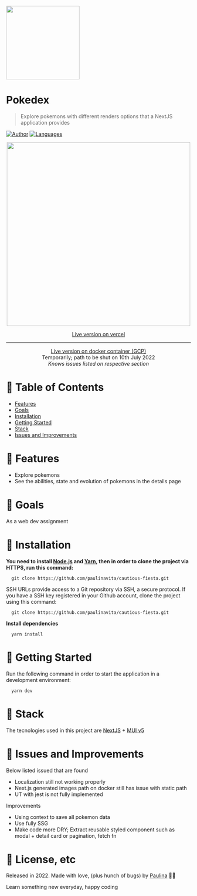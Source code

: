 <p align="left">
   <img src="https://media.giphy.com/media/PJOkkAIek6s2LJmi8c/giphy.gif" width="200"/>
</p>

# Pokedex

> Explore pokemons with different renders options that a NextJS application provides

[![Author](https://img.shields.io/badge/author-paulinavita-F65555?style=flat-square)](https://github.com/paulinavita)
[![Languages](https://img.shields.io/github/languages/count/paulinavita/cautious-fiesta?color=%23F65555&style=flat-square)](#)

<p align="center">
   <img src="https://media.giphy.com/media/AshvQPgMXCf2piHrZI/giphy.gif" width="500"/>
</p>

<p align="center">
   <a href="https://reymon.vercel.app/">Live version on vercel</a>
</p>
<hr />
<p align="center">
   <a href="https://reymon.paulndavita.site/">Live version on docker container (GCP)</a><br/>
   <span>Temporarily; path to be shut on 10th July 2022</span><br>
    <i>Knows issues listed on respective section</i>
</p>

# :pushpin: Table of Contents

* [Features](#rocket-features)
* [Goals](#dart-goals)
* [Installation](#construction_worker-installation)
* [Getting Started](#runner-getting-started)
* [Stack](#stack)
* [Issues and Improvements](#bug-issues)


# :rocket: Features

* Explore pokemons
* See the abilities, state and evolution of pokemons in the details page

# :dart: Goals

As a web dev assignment 

# :construction_worker: Installation

**You need to install [Node.js](https://pt-br.reactjs.org/) and [Yarn](https://yarnpkg.com/), then in order to clone the project via HTTPS, run this command:**

```
  git clone https://github.com/paulinavita/cautious-fiesta.git
```

SSH URLs provide access to a Git repository via SSH, a secure protocol. If you have a SSH key registered in your Github account, clone the project using this command:

```
  git clone https://github.com/paulinavita/cautious-fiesta.git
```

**Install dependencies**

```
  yarn install
```

# :runner: Getting Started

Run the following command in order to start the application in a development environment:

```
  yarn dev
```

# :postbox: Stack

The tecnologies used in this project are [NextJS](https://nextjs.org/) + [MUI v5](https://mui.com/material-ui/getting-started/overview/)
# :bug: Issues and Improvements

Below listed issued that are found 
  - Localization still not working properly
  - Next.js generated images path on docker still has issue with static path
  - UT with jest is not fully implemented

Improvements
  - Using context to save all pokemon data
  - Use fully SSG
  - Make code more DRY; Extract reusable styled component such as modal + detail card or pagination, fetch fn

# :closed_book: License, etc

Released in 2022.
Made with love, (plus hunch of bugs) by [Paulina](https://github.com/paulinavita) 💜🚀

Learn something new everyday, happy coding